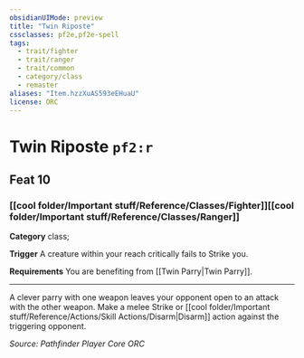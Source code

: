 ```yaml
---
obsidianUIMode: preview
title: "Twin Riposte"
cssclasses: pf2e,pf2e-spell
tags:
  - trait/fighter
  - trait/ranger
  - trait/common
  - category/class
  - remaster
aliases: "Item.hzzXuAS593eEHuaU"
license: ORC
---
```

# Twin Riposte `pf2:r`
## Feat 10
### [[cool folder/Important stuff/Reference/Classes/Fighter]][[cool folder/Important stuff/Reference/Classes/Ranger]]

**Category** class; 




**Trigger** A creature within your reach critically fails to Strike you.

**Requirements** You are benefiting from [[Twin Parry|Twin Parry]].

* * *

A clever parry with one weapon leaves your opponent open to an attack with the other weapon. Make a melee Strike or [[cool folder/Important stuff/Reference/Actions/Skill Actions/Disarm|Disarm]] action against the triggering opponent.

*Source: Pathfinder Player Core*
*ORC*